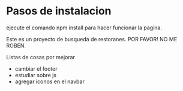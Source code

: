# Pasos de instalacion
ejecute el comando npm install para hacer funcionar la pagina.

Este es un proyecto de busqueda de restoranes. POR FAVOR! NO ME ROBEN.


Listas de cosas por mejorar
- cambiar el footer
- estudiar sobre js
- agregar iconos en el navbar
